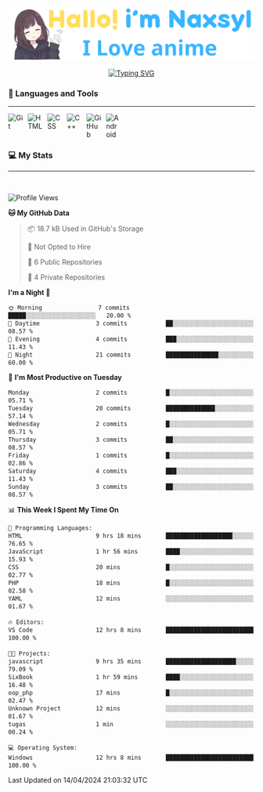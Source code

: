 <p align="center"><a href="https://github.com/Naxsyl"><img width=580px alt="Hello, I'm Naxsyl. I Love Anime" src="img/banner.png" /></a></p>

<p align="center">
<a href="https://git.io/typing-svg"><img src="https://readme-typing-svg.herokuapp.com?font=Fira+Code&weight=600&size=22&pause=1000&center=true&vCenter=true&random=false&width=435&lines=Newbie+Programmer;Back-end+web+and+app+developer;Learn+Something+Interesting" alt="Typing SVG" /></a>
</p>

### 🧰 Languages and Tools

---

<img align="left" alt="Git" width="30px" style="padding-right:10px;" src="https://cdn.jsdelivr.net/gh/devicons/devicon/icons/git/git-original.svg" />
<img align="left" alt="HTML" width="30px" style="padding-right:10px;" src="https://cdn.jsdelivr.net/gh/devicons/devicon/icons/html5/html5-plain.svg" />
<img align="left" alt="CSS" width="30px" style="padding-right:10px;" src="https://cdn.jsdelivr.net/gh/devicons/devicon/icons/css3/css3-plain.svg" />
<img align="left" alt="C++" width="30px" style="padding-right:10px;" src="https://cdn.jsdelivr.net/gh/devicons/devicon/icons/cplusplus/cplusplus-line.svg" />
<img align="left" alt="GitHub" width="30px" style="padding-right:10px;" src="https://cdn.jsdelivr.net/gh/devicons/devicon/icons/github/github-original.svg" />
<img align="left" alt="Android" width="30px" style="padding-right:10px;" src="https://cdn.jsdelivr.net/gh/devicons/devicon/icons/android/android-plain.svg" />
<br>
<br>
<br>


### 💻 My Stats

---

<br>

<!--START_SECTION:waka-->
![Profile Views](http://img.shields.io/badge/Profile%20Views-216-blue)

**🐱 My GitHub Data** 

> 📦 18.7 kB Used in GitHub's Storage 
 > 
> 🚫 Not Opted to Hire
 > 
> 📜 6 Public Repositories 
 > 
> 🔑 4 Private Repositories 
 > 
**I'm a Night 🦉** 

```text
🌞 Morning                7 commits           █████░░░░░░░░░░░░░░░░░░░░   20.00 % 
🌆 Daytime                3 commits           ██░░░░░░░░░░░░░░░░░░░░░░░   08.57 % 
🌃 Evening                4 commits           ███░░░░░░░░░░░░░░░░░░░░░░   11.43 % 
🌙 Night                  21 commits          ███████████████░░░░░░░░░░   60.00 % 
```
📅 **I'm Most Productive on Tuesday** 

```text
Monday                   2 commits           █░░░░░░░░░░░░░░░░░░░░░░░░   05.71 % 
Tuesday                  20 commits          ██████████████░░░░░░░░░░░   57.14 % 
Wednesday                2 commits           █░░░░░░░░░░░░░░░░░░░░░░░░   05.71 % 
Thursday                 3 commits           ██░░░░░░░░░░░░░░░░░░░░░░░   08.57 % 
Friday                   1 commits           █░░░░░░░░░░░░░░░░░░░░░░░░   02.86 % 
Saturday                 4 commits           ███░░░░░░░░░░░░░░░░░░░░░░   11.43 % 
Sunday                   3 commits           ██░░░░░░░░░░░░░░░░░░░░░░░   08.57 % 
```


📊 **This Week I Spent My Time On** 

```text
💬 Programming Languages: 
HTML                     9 hrs 18 mins       ███████████████████░░░░░░   76.65 % 
JavaScript               1 hr 56 mins        ████░░░░░░░░░░░░░░░░░░░░░   15.93 % 
CSS                      20 mins             █░░░░░░░░░░░░░░░░░░░░░░░░   02.77 % 
PHP                      18 mins             █░░░░░░░░░░░░░░░░░░░░░░░░   02.58 % 
YAML                     12 mins             ░░░░░░░░░░░░░░░░░░░░░░░░░   01.67 % 

🔥 Editors: 
VS Code                  12 hrs 8 mins       █████████████████████████   100.00 % 

🐱‍💻 Projects: 
javascript               9 hrs 35 mins       ████████████████████░░░░░   79.09 % 
SixBook                  1 hr 59 mins        ████░░░░░░░░░░░░░░░░░░░░░   16.48 % 
oop_php                  17 mins             █░░░░░░░░░░░░░░░░░░░░░░░░   02.47 % 
Unknown Project          12 mins             ░░░░░░░░░░░░░░░░░░░░░░░░░   01.67 % 
tugas                    1 min               ░░░░░░░░░░░░░░░░░░░░░░░░░   00.24 % 

💻 Operating System: 
Windows                  12 hrs 8 mins       █████████████████████████   100.00 % 
```


 Last Updated on 14/04/2024 21:03:32 UTC
<!--END_SECTION:waka-->
